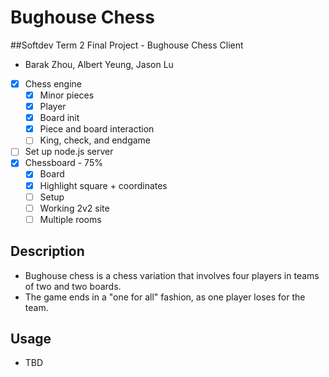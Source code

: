# Bughouse Chess
##Softdev Term 2 Final Project - Bughouse Chess Client
* Barak Zhou, Albert Yeung, Jason Lu

- [x] Chess engine
  - [x] Minor pieces
  - [x] Player
  - [x] Board init
  - [x] Piece and board interaction
  - [ ] King, check, and endgame
- [ ] Set up node.js server
- [x] Chessboard - 75%
  - [x] Board
  - [x] Highlight square + coordinates
  - [ ] Setup
  - [ ] Working 2v2 site
  - [ ] Multiple rooms
## Description
* Bughouse chess is a chess variation that involves four players in teams of two and two boards.
* The game ends in a "one for all" fashion, as one player loses for the team.

## Usage
* TBD
